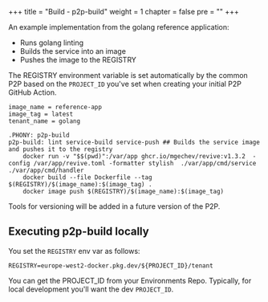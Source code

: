 +++
title = "Build - p2p-build"
weight = 1
chapter = false
pre = ""
+++

An example implementation from the golang reference application:

* Runs golang linting
* Builds the service into an image
* Pushes the image to the REGISTRY

The REGISTRY environment variable is set automatically by the common P2P based on the `PROJECT_ID` you've set when creating your initial P2P GitHub Action.


```
image_name = reference-app
image_tag = latest
tenant_name = golang

.PHONY: p2p-build
p2p-build: lint service-build service-push ## Builds the service image and pushes it to the registry
	docker run -v "$$(pwd)":/var/app ghcr.io/mgechev/revive:v1.3.2  -config /var/app/revive.toml -formatter stylish  ./var/app/cmd/service ./var/app/cmd/handler
	docker build --file Dockerfile --tag $(REGISTRY)/$(image_name):$(image_tag) .
	docker image push $(REGISTRY)/$(image_name):$(image_tag)
```

Tools for versioning will be added in a future version of the P2P.

## Executing p2p-build locally

You set the `REGISTRY` env var as follows:

`REGISTRY=europe-west2-docker.pkg.dev/${PROJECT_ID}/tenant`

You can get the PROJECT_ID from your Environments Repo. 
Typically, for local development you'll want the dev `PROJECT_ID`.

